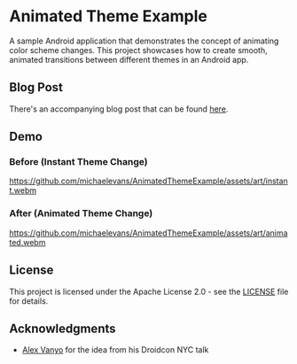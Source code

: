 # Animated Theme Example

A sample Android application that demonstrates the concept of animating color scheme changes. This project showcases how to create smooth, animated transitions between different themes in an Android app.

## Blog Post

There's an accompanying blog post that can be found [here](https://michaelevans.org/blog/2025/07/11/smooth-theme-transitions-in-compose-with-animated-colorschemes/).

## Demo

### Before (Instant Theme Change)
https://github.com/michaelevans/AnimatedThemeExample/assets/art/instant.webm

### After (Animated Theme Change)
https://github.com/michaelevans/AnimatedThemeExample/assets/art/animated.webm

## License

This project is licensed under the Apache License 2.0 - see the [LICENSE](LICENSE) file for details.

## Acknowledgments

- [Alex Vanyo](https://androiddev.social/@alex_vanyo) for the idea from his Droidcon NYC talk